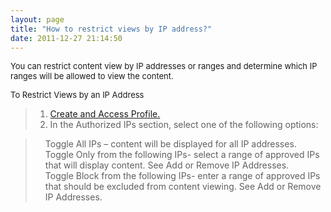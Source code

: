 ```yaml
---
layout: page
title: "How to restrict views by IP address?"
date: 2011-12-27 21:14:50
---
```


<span style="font-size: small;">You can restrict content view by IP addresses or ranges and determine which IP ranges will be allowed to view the content.</span>

<p class="mce-procedure">
  <span style="font-size: small;">To Restrict Views by an IP Address</span>
</p>

> 1.  <a href="http://knowledge.kaltura.com/faq/how-create-access-profile" target="_blank" title="Create and Access Profile">Create and Access Profile.</a>
> 2.  In the Authorized IPs section, select one of the following options:

<blockquote style="padding-left: 30px;">
  Toggle All IPs – content will be displayed for all IP addresses.<br />Toggle Only from the following IPs- select a range of approved IPs that will display content. See Add or Remove IP Addresses.<br />Toggle Block from the following IPs- enter a range of approved IPs that should be excluded from content viewing. See Add or Remove IP Addresses.
</blockquote>